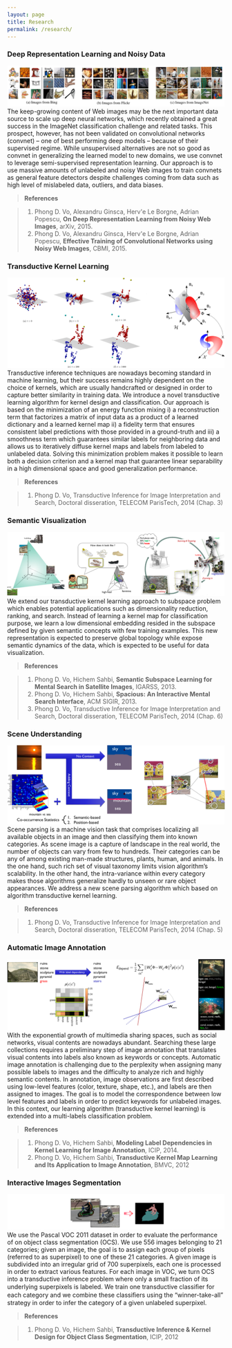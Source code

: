 ```yaml
---
layout: page
title: Research
permalink: /research/
---
```

### Deep Representation Learning and Noisy Data ###
![Deep](assets/proj_thumbnails/deep.png)
The keep-growing content of Web images may be the next important data source to scale up deep neural networks, which recently obtained a great success in the ImageNet classification challenge and related tasks. This prospect, however, has not been validated on convolutional networks (convnet) – one of best performing deep models – because of their supervised regime. While unsupervised alternatives are not so good as convnet in generalizing the learned model to new domains, we use convnet to leverage semi-supervised representation learning. Our approach is to use massive amounts of unlabeled and noisy Web images to train convnets as general feature detectors despite challenges coming from data such as high level of mislabeled data, outliers, and data biases.

>**References**

>1. Phong D. Vo, Alexandru Ginsca, Herv\'e Le Borgne, Adrian Popescu, **On Deep Representation Learning from Noisy Web Images**, arXiv, 2015.
>2. Phong D. Vo, Alexandru Ginsca, Herv\'e Le Borgne, Adrian Popescu, **Effective Training of Convolutional Networks using Noisy Web Images**, CBMI, 2015.

### Transductive Kernel Learning ###
![Semantic Visualization](assets/proj_thumbnails/tkl.png)
Transductive inference techniques are nowadays becoming standard in machine learning, but their success remains highly dependent on the choice of kernels, which are usually handcrafted or designed in order to capture better similarity in training data. We introduce a novel transductive learning algorithm for kernel design and classification. Our approach is based on the minimization of an energy function mixing i) a reconstruction term that factorizes a matrix of input data as a product of a learned dictionary and a learned kernel map ii) a fidelity term that ensures consistent label predictions with those provided in a ground-truth and iii) a smoothness term which guarantees similar labels for neighboring data and allows us to iteratively diffuse kernel maps and labels from labeled to unlabeled data. Solving this minimization problem makes it possible to learn both a decision criterion and a kernel map that guarantee linear separability in a high dimensional space and good generalization performance.

>**References**

>1. Phong D. Vo, Transductive Inference for Image Interpretation and Search, Doctoral disseration, TELECOM ParisTech, 2014 (Chap. 3)

### Semantic Visualization ###
![Semantic Visualization](assets/proj_thumbnails/satellite.png)
We extend our transductive kernel learning approach to subspace problem which enables potential applications such as dimensionality reduction, ranking, and search. Instead of learning a kernel map for classification purpose, we learn a low dimensional embedding resided in the subspace defined by given semantic concepts with few training examples. This new representation is expected to preserve global topology while expose semantic dynamics of the data, which is expected to be useful for data visualization.

>**References**

>1. Phong D. Vo, Hichem Sahbi, **Semantic Subspace Learning for Mental Search in Satellite Images**, IGARSS, 2013.
>2. Phong D. Vo, Hichem Sahbi, **Spacious: An Interactive Mental Search Interface**, ACM SIGIR, 2013. 
>3. Phong D. Vo, Transductive Inference for Image Interpretation and Search, Doctoral disseration, TELECOM ParisTech, 2014 (Chap. 6)

### Scene Understanding ###
![Semantic Visualization](assets/proj_thumbnails/parse.png)
Scene parsing is a machine vision task that comprises localizing all available objects in an image and then classifying them into known categories. As scene image is a capture of landscape in the real world, the number of objects can vary from few to hundreds. Their categories can be any of among existing man-made structures, plants, human, and animals. In the one hand, such rich set of visual taxonomy limits vision algorithm’s scalability. In the other hand, the intra-variance within every category makes those algorithms generalize hardly to unseen or rare object appearances. We address a new scene parsing algorithm which based on algorithm transductive kernel learning.

>**References**

>1. Phong D. Vo, Transductive Inference for Image Interpretation and Search, Doctoral disseration, TELECOM ParisTech, 2014 (Chap. 5)

### Automatic Image Annotation ###
![Semantic Visualization](assets/proj_thumbnails/annot.png)
With the exponential growth of multimedia sharing spaces, such as social networks, visual contents are nowadays abundant. Searching these large collections requires a preliminary step of image annotation that translates visual contents into labels also known as keywords or concepts. Automatic image annotation is challenging due to the perplexity when assigning many possible labels to images and the difficulty to analyze rich and highly semantic contents. In annotation, image observations are first described using low-level features (color, texture, shape, etc.), and labels are then assigned to images. The goal is to model the correspondence between low level features and labels in order to predict keywords for unlabeled images. In this context, our learning algorithm (transductive kernel learning) is extended into a multi-labels classification problem.

>**References**

>1. Phong D. Vo, Hichem Sahbi, **Modeling Label Dependencies in Kernel Learning for Image Annotation**,  ICIP, 2014.
>2. Phong D. Vo, Hichem Sahbi, **Transductive Kernel Map Learning and Its Application to Image Annotation**, BMVC, 2012

### Interactive Images Segmentation ###
![Semantic Visualization](assets/proj_thumbnails/segm.png)
We use the Pascal VOC 2011 dataset in order to evaluate the performance of on object class segmentation (OCS). We use 556 images belonging to 21 categories; given an image, the goal is to assign each group of pixels (referred to as superpixel) to one of these 21 categories. A given image is subdivided into an irregular grid of 700 superpixels, each one is processed in order to extract various features. For each image in VOC, we turn OCS into a transductive inference problem where only a small fraction of its underlying superpixels is labeled. We train one transductive classiﬁer for each category and we combine these classiﬁers using the “winner-take-all” strategy in order to infer the category of a given unlabeled superpixel.

>**References**

>1. Phong D. Vo, Hichem Sahbi, **Transductive Inference & Kernel Design for Object Class Segmentation**, ICIP, 2012
